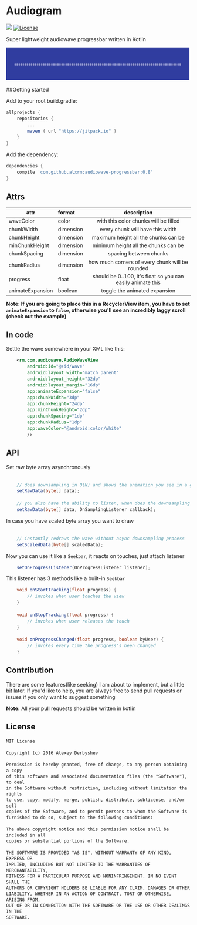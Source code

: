 # Audiogram
[![](https://jitpack.io/v/alxrm/audiowave-progressbar.svg)](https://jitpack.io/#alxrm/audiowave-progressbar)
[![License](http://img.shields.io/badge/license-MIT-green.svg?style=flat)]()

Super lightweight audiowave progressbar written in Kotlin



<img src="imgs/wave.gif"/>


##Getting started

Add to your root build.gradle:
```Groovy
allprojects {
	repositories {
	    ...
	    maven { url "https://jitpack.io" }
	}
}
```

Add the dependency:
```Groovy
dependencies {
    compile 'com.github.alxrm:audiowave-progressbar:0.8'
}
```

## Attrs
|attr|format|description|
|---|:---|:---:|
|waveColor|color|with this color chunks will be filled|
|chunkWidth|dimension|every chunk will have this width|
|chunkHeight|dimension|maximum height all the chunks can be|
|minChunkHeight|dimension|minimum height all the chunks can be|
|chunkSpacing|dimension|spacing between chunks|
|chunkRadius|dimension|how much corners of every chunk will be rounded|
|progress|float|should be 0..100, it's float so you can easily animate this|
|animateExpansion|boolean|toggle the animated expansion|

__Note: If you are going to place this in a RecyclerView item, you have to set `animateExpansion` to `false`, otherwise you'll see an incredibly laggy scroll (check out the example)__

## In code

Settle the wave somewhere in your XML like this:

```xml
	<rm.com.audiowave.AudioWaveView
		android:id="@+id/wave"
		android:layout_width="match_parent"
		android:layout_height="32dp"
		android:layout_margin="16dp"
		app:animateExpansion="false"
		app:chunkWidth="3dp"
		app:chunkHeight="24dp"
		app:minChunkHeight="2dp"
		app:chunkSpacing="1dp"
		app:chunkRadius="1dp"
		app:waveColor="@android:color/white"
		/>
```

## API

Set raw byte array asynchronously 

```java
    
    // does downsampling in O(N) and shows the animation you see in a gif above (the inflation-like one)
    setRawData(byte[] data);
    
    // you also have the ability to listen, when does the downsampling complete
    setRawData(byte[] data, OnSamplingListener callback);
```

In case you have scaled byte array you want to draw

```java
    
    // instantly redraws the wave without async downsampling process
    setScaledData(byte[] scaledData);
```

Now you can use it like a `Seekbar`, it reacts on touches, just attach listener

```java
    setOnProgressListener(OnProgressListener listener);
```

This listener has 3 methods like a built-in `Seekbar`

```java
	void onStartTracking(float progress) {
		// invokes when user touches the view
   	}
	
   	void onStopTracking(float progress) {
		// invokes when user releases the touch
   	}
	
   	void onProgressChanged(float progress, boolean byUser) {
		// invokes every time the progress's been changed
   	}
```

## Contribution

There are some features(like seeking) I am about to implement, but a little bit later. 
If you'd like to help, you are always free to send pull requests or issues if you only want to suggest something 

**Note:** All your pull requests should be written in kotlin

## License

    MIT License

    Copyright (c) 2016 Alexey Derbyshev

    Permission is hereby granted, free of charge, to any person obtaining a copy
    of this software and associated documentation files (the "Software"), to deal
    in the Software without restriction, including without limitation the rights
    to use, copy, modify, merge, publish, distribute, sublicense, and/or sell
    copies of the Software, and to permit persons to whom the Software is
    furnished to do so, subject to the following conditions:

    The above copyright notice and this permission notice shall be included in all
    copies or substantial portions of the Software.

    THE SOFTWARE IS PROVIDED "AS IS", WITHOUT WARRANTY OF ANY KIND, EXPRESS OR
    IMPLIED, INCLUDING BUT NOT LIMITED TO THE WARRANTIES OF MERCHANTABILITY,
    FITNESS FOR A PARTICULAR PURPOSE AND NONINFRINGEMENT. IN NO EVENT SHALL THE
    AUTHORS OR COPYRIGHT HOLDERS BE LIABLE FOR ANY CLAIM, DAMAGES OR OTHER
    LIABILITY, WHETHER IN AN ACTION OF CONTRACT, TORT OR OTHERWISE, ARISING FROM,
    OUT OF OR IN CONNECTION WITH THE SOFTWARE OR THE USE OR OTHER DEALINGS IN THE
    SOFTWARE.
